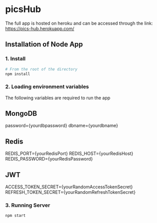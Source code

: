 # picsHub
The full app is hosted on heroku and can be accessed through the link: https://pics-hub.herokuapp.com/

## Installation of Node App

### 1. Install

```Bash
# From the root of the directory
npm install
```

### 2. Loading environment variables
The following variables are required to run the app

## MongoDB
password={yourdbpassword}
dbname={yourdbname}

## Redis
REDIS_PORT={yourRedisPort}
REDIS_HOST={yourRedisHost}
REDIS_PASSWORD={yourRedisPassword}

## JWT
ACCESS_TOKEN_SECRET={yourRandomAccessTokenSecret}
REFRESH_TOKEN_SECRET={yourRandomRefreshTokenSecret}

### 3. Running Server

```Bash
npm start
```
